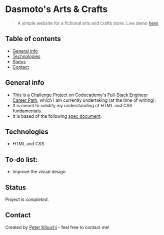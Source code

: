 # Dasmoto's Arts & Crafts
> A simple website for a fictional arts and crafts store.
> Live demo [_here_](https://peterkibuchi.github.io/dasmotos).


## Table of contents
* [General info](#general-info)
* [Technologies](#technologies)
* [Status](#status)
* [Contact](#contact)


## General info
- This is a [Challenge Project](https://www.codecademy.com/paths/full-stack-engineer-career-path/tracks/fscp-web-development-fundamentals/modules/fecp-developing-with-css/projects/dasmoto) on Codecademy's [Full-Stack Engineer Career Path](https://www.codecademy.com/learn/paths/full-stack-engineer-career-path), which I am currently undertaking (at the time of writing).
- It is meant to solidify my understanding of HTML and CSS fundamentals.
- It is based of the following [spec document](https://content.codecademy.com/courses/freelance-1/unit-2/dasmotos-arts_redline.jpg).


## Technologies
* HTML and CSS


## To-do list:
* Improve the visual design

## Status
Project is _completed_.


## Contact
Created by [Peter Kibuchi](https://peterkibuchi.com) - feel free to contact me!